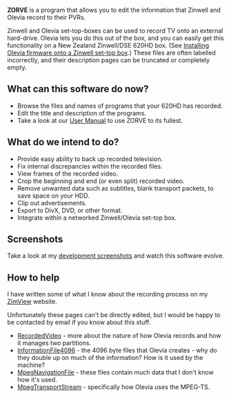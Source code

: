 **ZORVE** is a program that allows you to edit the information that Zinwell and Olevia record to their PVRs.

Zinwell and Olevia set-top-boxes can be used to record TV onto an external hard-drive. Olevia lets you do this out of the box, and you can easily get this functionality on a New Zealand Zinwell/DSE 620HD box. (See [Installing Olevia firmware onto a Zinwell set-top box](http://code.google.com/p/zimview/wiki/InstallingOleviaFirmwareOnZinwellSetTopBox).) These files are often labelled incorrectly, and their description pages can be truncated or completely empty.

## What can this software do now? ##
  * Browse the files and names of programs that your 620HD has recorded.
  * Edit the title and description of the programs.
  * Take a look at our [User Manual](UsingZorve.md) to use ZORVE to its fullest.

## What do we intend to do? ##
  * Provide easy ability to back up recorded television.
  * Fix internal discrepancies within the recorded files.
  * View frames of the recorded video.
  * Crop the beginning and end (or even split) recorded video.
  * Remove unwanted data such as subtitles, blank transport packets, to save space on your HDD.
  * Clip out advertisements.
  * Export to DivX, DVD, or other format.
  * Integrate within a networked Zinwell/Olevia set-top box.

## Screenshots ##
Take a look at my [development screenshots](HistoricalScreenshots.md) and watch this software evolve.

## How to help ##
I have written some of what I know about the recording process on my [ZimView](http://code.google.com/p/zimview/) website.

Unfortunately these pages can't be directly edited, but I would be happy to be contacted by email if you know about this stuff.
  * [RecordedVideo](http://code.google.com/p/zimview/wiki/RecordedVideo) - more about the nature of how Olevia records and how it manages two partitions.
  * [InformationFile4096](http://code.google.com/p/zimview/wiki/InformationFile4096) - the 4096 byte files that Olevia creates - why do they double up on much of the information? How is it used by the machine?
  * [MpegNavigationFile](http://code.google.com/p/zimview/wiki/MpegNavigationFile) - these files contain much data that I don't know how it's used.
  * [MpegTransportStream](http://code.google.com/p/zimview/wiki/MpegTransportStream) - specifically how Olevia uses the MPEG-TS.
